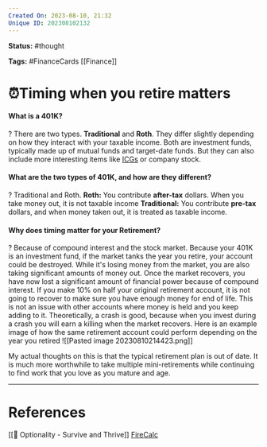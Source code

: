 ```yaml
---
Created On: 2023-08-10, 21:32
Unique ID: 202308102132
---
```

**Status:** #thought 

**Tags:** #FinanceCards [[Finance]]

# ⏰Timing when you retire matters

#### What is a 401K? 
?
There are two types. **Traditional** and **Roth**. They differ slightly depending on how they interact with your taxable income. 
Both are investment funds, typically made up of mutual funds and target-date funds. But they can also include more interesting items like [ICGs](https://www.investopedia.com/terms/g/guaranteedinvestmentcontract.asp) or company stock. 
<!--SR:!2024-02-29,112,230-->

#### What are the two types of 401K, and how are they different?
?
Traditional and Roth. 
**Roth:** You contribute **after-tax** dollars. When you take money out, it is not taxable income
**Traditional:** You contribute **pre-tax** dollars, and when money taken out, it is treated as taxable income. 
<!--SR:!2024-07-24,201,248-->


#### Why does timing matter for your Retirement? 
?
Because of compound interest and the stock market. 
Because your 401K is an investment fund, if the market tanks the year you retire, your account could be destroyed. While it's losing money from the market, you are also taking significant amounts of money out. Once the market recovers, you have now lost a significant amount of financial power because of compound interest. If you make 10% on half your original retirement account, it is not going to recover to make sure you have enough money for end of life. 
This is not an issue with other accounts where money is held and you keep adding to it. Theoretically, a crash is good, because when you invest during a crash you will earn a killing when the market recovers. 
Here is an example image of how the same retirement account could perform depending on the year you retired
![[Pasted image 20230810214423.png]]
<!--SR:!2024-04-18,150,250-->


My actual thoughts on this is that the typical retirement plan is out of date. It is much more worthwhile to take multiple mini-retirements while continuing to find work that you love as you mature and age. 


---
# References
[[📗 Optionality - Survive and Thrive]]
[FireCalc](https://firecalc.com/firecalcresults.php)
